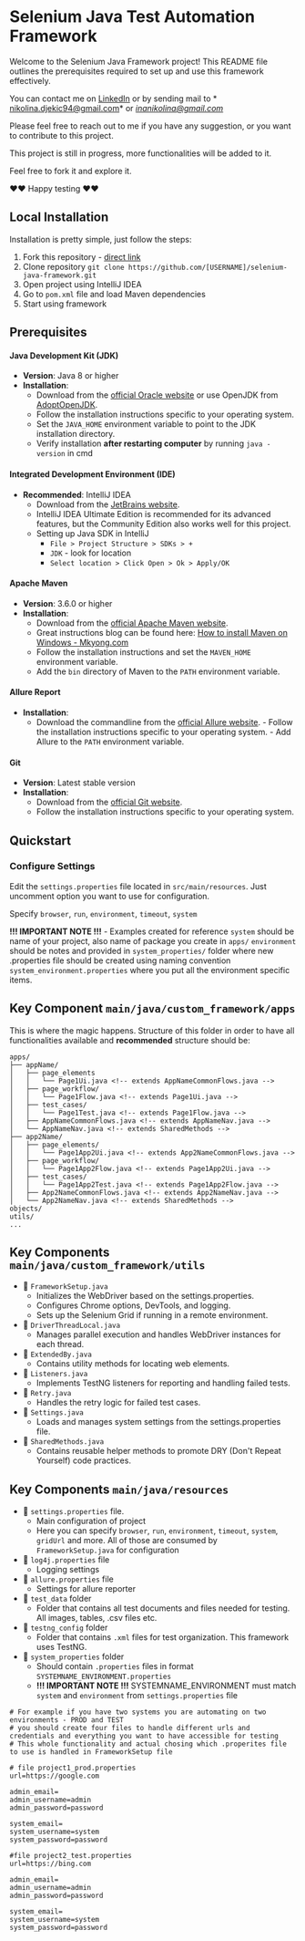 # Selenium Java Test Automation Framework

Welcome to the Selenium Java Framework project! This README file outlines the prerequisites required to set up and use
this framework effectively.

You can contact me on [LinkedIn](https://www.linkedin.com/in/nikolina-djekic/) or by sending mail to *
nikolina.djekic94@gmail.com* or *inanikolina@gmail.com* 

Please feel free to reach out to me if you have any suggestion, or you want to contribute to this project.

This project is still in progress, more functionalities will be added to it.

Feel free to fork it and explore it.

♥♥ Happy testing ♥♥

## Local Installation

Installation is pretty simple, just follow the steps:

1. Fork this repository - [direct link](https://github.com/Ninna994/selenium-java-framework/fork)
2. Clone repository `git clone https://github.com/[USERNAME]/selenium-java-framework.git`
3. Open project using IntelliJ IDEA
4. Go to `pom.xml` file and load Maven dependencies
5. Start using framework

## Prerequisites

#### Java Development Kit (JDK)

- **Version**: Java 8 or higher
- **Installation**:
    - Download from the [official Oracle website](https://www.oracle.com/java/technologies/javase-downloads.html) or use
      OpenJDK from [AdoptOpenJDK](https://adoptopenjdk.net/).
    - Follow the installation instructions specific to your operating system.
    - Set the `JAVA_HOME` environment variable to point to the JDK installation directory.
    - Verify installation **after restarting computer** by running `java -version` in cmd

#### Integrated Development Environment (IDE)

- **Recommended**: IntelliJ IDEA
    - Download from the [JetBrains website](https://www.jetbrains.com/idea/download/).
    - IntelliJ IDEA Ultimate Edition is recommended for its advanced features, but the Community Edition also works well
      for this project.
    - Setting up Java SDK in IntelliJ
        * `File > Project Structure > SDKs > +`
        * `JDK` - look for location
        * `Select location > Click Open > Ok > Apply/OK`

#### Apache Maven

- **Version**: 3.6.0 or higher
- **Installation**:
    - Download from the [official Apache Maven website](https://maven.apache.org/download.cgi).
    - Great instructions blog can be found
      here: [How to install Maven on Windows - Mkyong.com](https://mkyong.com/maven/how-to-install-maven-in-windows/)
    - Follow the installation instructions and set the `MAVEN_HOME` environment variable.
    - Add the `bin` directory of Maven to the `PATH` environment variable.

#### Allure Report

- **Installation**:
    - Download the commandline from
      the [official Allure website](https://docs.qameta.io/allure/#_installing_a_commandline). - Follow the installation
      instructions specific to your operating system. - Add Allure to the `PATH` environment variable.

#### Git

- **Version**: Latest stable version
- **Installation**:
    - Download from the [official Git website](https://git-scm.com/downloads).
    - Follow the installation instructions specific to your operating system.

## Quickstart

### Configure Settings

Edit the `settings.properties` file located in `src/main/resources`. Just uncomment option you want to use for configuration. 

Specify `browser`, `run`, `environment`, `timeout`, `system`

**!!! IMPORTANT NOTE !!!** - Examples created for reference
`system` should be name of your project, also name of package you create in `apps/`
`environment` should be notes and provided in `system_properties/` folder where new .properties file should be created using naming convention `system_environment.properties` where you put all the environment specific items.

## Key Component `main/java/custom_framework/apps`

This is where the magic happens. 
Structure of this folder in order to have all functionalities available and **recommended** structure should be: 

```
apps/
├── appName/
│   ├── page_elements
│   │   └── Page1Ui.java <!-- extends AppNameCommonFlows.java -->
│   ├── page_workflow/
│   │   └── Page1Flow.java <!-- extends Page1Ui.java -->
│   ├── test_cases/
│   │   └── Page1Test.java <!-- extends Page1Flow.java -->
│   ├── AppNameCommonFlows.java <!-- extends AppNameNav.java -->
│   └── AppNameNav.java <!-- extends SharedMethods -->
├── app2Name/
│   ├── page_elements/
│   │   └── Page1App2Ui.java <!-- extends App2NameCommonFlows.java -->
│   ├── page_workflow/
│   │   └── Page1App2Flow.java <!-- extends Page1App2Ui.java -->
│   ├── test_cases/
│   │   └── Page1App2Test.java <!-- extends Page1App2Flow.java -->
│   ├── App2NameCommonFlows.java <!-- extends App2NameNav.java -->
│   └── App2NameNav.java <!-- extends SharedMethods -->
objects/
utils/
...
```

## Key Components `main/java/custom_framework/utils`

* 🚀 `FrameworkSetup.java`
    * Initializes the WebDriver based on the settings.properties.
    * Configures Chrome options, DevTools, and logging.
    * Sets up the Selenium Grid if running in a remote environment.
* 🚀 `DriverThreadLocal.java`
    * Manages parallel execution and handles WebDriver instances for each thread.
* 🚀 `ExtendedBy.java`
    * Contains utility methods for locating web elements.
* 🚀 `Listeners.java`
    * Implements TestNG listeners for reporting and handling failed tests.
* 🚀 `Retry.java`
  * Handles the retry logic for failed test cases.
* 🚀 `Settings.java`
  * Loads and manages system settings from the settings.properties file.
* 🚀 `SharedMethods.java`
  * Contains reusable helper methods to promote DRY (Don't Repeat Yourself) code practices.

## Key Components `main/java/resources`

* 🚀 `settings.properties` file.
  * Main configuration of project
  * Here you can specify `browser`, `run`, `environment`, `timeout`, `system`, `gridUrl` and more. All of those are consumed by `FrameworkSetup.java` for configuration
* 🚀 `log4j.properties` file
  * Logging settings
* 🚀 `allure.properties` file
  * Settings for allure reporter
* 🚀 `test_data` folder
  * Folder that contains all test documents and files needed for testing. All images, tables, .csv files etc.
* 🚀 `testng_config` folder
  * Folder that contains `.xml` files for test organization. This framework uses TestNG.
* 🚀 `system_properties` folder
  * Should contain `.properties` files in format `SYSTEMNAME_ENVIRONMENT.properties`
  * **!!! IMPORTANT NOTE !!!** SYSTEMNAME_ENVIRONMENT must match `system` and `environment` from `settings.properties` file

```properties
# For example if you have two systems you are automating on two environments - PROD and TEST
# you should create four files to handle different urls and credentials and everything you want to have accessible for testing
# This whole functionality and actual chosing which .properites file to use is handled in FrameworkSetup file

# file project1_prod.properties
url=https://google.com

admin_email=
admin_username=admin
admin_password=password

system_email=
system_username=system
system_password=password
```

```properties
#file project2_test.properties
url=https://bing.com

admin_email=
admin_username=admin
admin_password=password

system_email=
system_username=system
system_password=password
```
